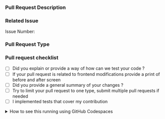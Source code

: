 ### Pull Request Description


### Related Issue
<!--
If this PR is related to an issue, put here, if not, remove this block
-->
Issue Number:

### Pull Request Type

<!--
Please check the type of change your pull request introduces. Remove all that is unrelated and remove the comment block too, maintaining only the type of your PR:

- Bugfix
- Feature
- Code style update (formatting, renaming)
- Refactoring (no functional changes, no api changes)
- Build related changes
- Documentation content changes
- Other (please describe):
-->

### Pull request checklist

- [ ] Did you explain or provide a way of how can we test your code ?
- [ ] If your pull request is related to frontend modifications provide a print of before and after screen
- [ ] Did you provide a general summary of your changes ?
- [ ] Try to limit your pull request to one type, submit multiple pull requests if needed
- [ ] I implemented tests that cover my contribution

<details>
<summary>How to see this running using GitHub Codespaces</summary>

### 1. Open the Codespace
- Authenticate to GitHub
- Go to the branch: [chore/reduce-configure-check-time](https://github.com/LibreSign/libresign/tree/chore/reduce-configure-check-time)
- Click the `Code` button and select the `Codespaces` tab.
- Click **"Create codespace on feat/customize-signature-stamp"**

### 2. Wait for the environment to start
- A progress bar will appear on the left.  
- After that, the terminal will show the build process.
- Wait until you see the message:  
  ```bash
  ✍️ LibreSign is up!
  ```
  This may take a few minutes.

### 3. Access LibreSign in the browser
- Open the **Ports** tab (next to the **Terminal**).
- Look for the service running on port **80**.
- Hover over the URL and click the **globe icon** 🌐 to open it in your browser.

### 4. (Optional) Make the service public
- If you want to share the app with people **not logged in to GitHub**, you must change the port visibility:
  - Click the three dots `⋮` on the row for port 80.
  - Select `Change visibility` → `Public`.

### 5. Login credentials
- **Username**: `admin`  
- **Password**: `admin`

Done! 🎉
You're now ready to test this.
</details>
